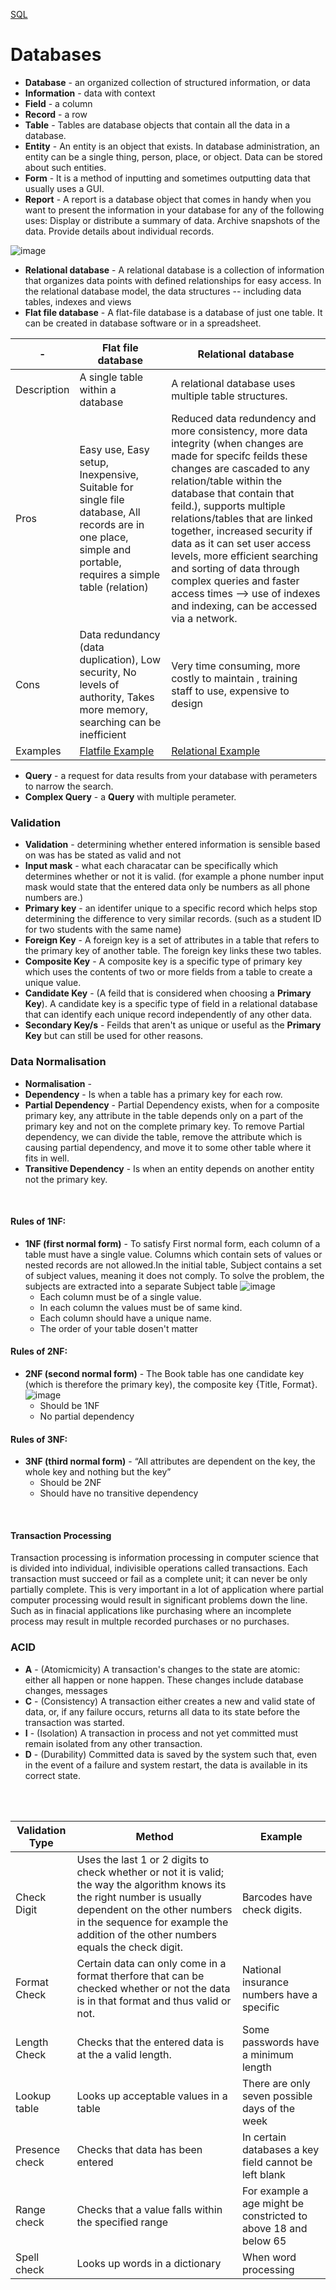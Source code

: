 [SQL](https://github.com/Hanif-Musaheb/CS_A_level/blob/main/content/1.3%20Exchanging%20data/1.3.2%20SQL.md)


# Databases
- **Database** - an organized collection of structured information, or data
- **Information** - data with context
- **Field** - a column
- **Record** - a row 
- **Table** -  Tables are database objects that contain all the data in a database. 
- **Entity** - An entity is an object that exists. In database administration, an entity can be a single thing, person, place, or object. Data can be stored about such entities. 
- **Form** - It is a method of inputting and sometimes outputting data that usually uses a GUI.
- **Report** - A report is a database object that comes in handy when you want to present the information in your database for any of the following uses: Display or distribute a summary of data. Archive snapshots of the data. Provide details about individual records.

![image](https://user-images.githubusercontent.com/90515435/133896786-dc7d488e-38a7-4439-aef0-59c8721cca68.png)

- **Relational database** - A relational database is a collection of information that organizes data points with defined relationships for easy access. In the relational database model, the data structures -- including data tables, indexes and views
- **Flat file database** - A flat-file database is a database of just one table. It can be created in database software or in a spreadsheet.

-|Flat file database | Relational database
-|-|-
Description|A single table within a database | A relational database uses multiple table structures.
Pros| Easy use, Easy setup, Inexpensive, Suitable for single file database, All records are in one place, simple and portable, requires a simple table (relation)| Reduced data redundency and more consistency, more data integrity (when changes are made for specifc feilds these changes are cascaded to any relation/table within the database that contain that feild.), supports multiple relations/tables that are linked together, increased security if data as it can set user access levels, more efficient searching and sorting of data through complex queries and faster access times --> use of indexes and indexing, can be accessed via a network.
Cons|Data redundancy (data duplication), Low security, No levels of authority, Takes more memory, searching can be inefficient|Very time consuming, more costly to maintain , training staff to use, expensive to design
Examples|[Flatfile Example](https://user-images.githubusercontent.com/90515435/133897501-8ef05940-b67d-4eef-a643-7009f64d321f.png)|[Relational Example](https://user-images.githubusercontent.com/90515435/133897553-aad192e9-a654-485f-8737-d73c60c987a1.png)



- **Query** - a request for data results from your database with perameters to narrow the search.
- **Complex Query** - a **Query** with multiple perameter.
### Validation
- **Validation** - determining whether entered information is sensible based on was has be stated as valid and not
- **Input mask** - what each characatar can be specifically which determines whether or not it is valid. (for example a phone number input mask would state that the entered data only be numbers as all phone numbers are.)
- **Primary key** - an identifer unique to a specific record which helps stop determining the difference to very similar records. (such as a student ID for two students with the same name) 
- **Foreign Key** - A foreign key is a set of attributes in a table that refers to the primary key of another table. The foreign key links these two tables.
- **Composite Key** - A composite key is a specific type of primary key which uses the contents of two or more fields from a table to create a unique value.
- **Candidate Key** - (A feild that is considered when choosing a **Primary Key**). A candidate key is a specific type of field in a relational database that can identify each unique record independently of any other data. 
- **Secondary Key/s** - Feilds that aren't as unique or useful as the **Primary Key** but can still be used for other reasons.


### Data Normalisation
- **Normalisation** - 
- **Dependency** - Is when a table has a primary key for each row.
- **Partial Dependency** - Partial Dependency exists, when for a composite primary key, any attribute in the table depends only on a part of the primary key and not on the complete primary key.
To remove Partial dependency, we can divide the table, remove the attribute which is causing partial dependency, and move it to some other table where it fits in well.
- **Transitive Dependency** - Is when an entity depends on another entity not the primary key.

<br>

#### Rules of 1NF:

- **1NF (first normal form)** - To satisfy First normal form, each column of a table must have a single value. Columns which contain sets of values or nested records are not allowed.In the initial table, Subject contains a set of subject values, meaning it does not comply. To solve the problem, the subjects are extracted into a separate Subject table
![image](https://user-images.githubusercontent.com/90515435/137724265-21d015e8-5705-47bc-92c9-fc459c954cc9.png)
  - Each column must be of a single value.
  - In each column the values must be of same kind.
  - Each column should have a unique name.
  - The order of your table dosen't matter

#### Rules of 2NF:

- **2NF (second normal form)** - The Book table has one candidate key (which is therefore the primary key), the composite key {Title, Format}.
![image](https://user-images.githubusercontent.com/90515435/137724627-e2b2e1e6-fc39-40c4-846b-b367e03147f1.png)
  - Should be 1NF
  - No partial dependency

#### Rules of 3NF:

- **3NF (third normal form)** - “All attributes are dependent on the key, the whole key and nothing but the key”
  - Should be 2NF
  - Should have no transitive dependency
<Br>

#### Transaction Processing
Transaction processing is information processing in computer science that is divided into individual, indivisible operations called transactions. Each transaction must succeed or fail as a complete unit; it can never be only partially complete. This is very important in a lot of application where partial computer processing would result in significant problems down the line. Such as in finacial applications like purchasing where an incomplete process may result in multple recorded purchases or no purchases.
  
### ACID
- **A** - (Atomicmicity) A transaction's changes to the state are atomic: either all happen or none happen. These changes include database changes, messages
- **C** - (Consistency) A transaction either creates a new and valid state of data, or, if any failure occurs, returns all data to its state before the transaction was started.
- **I** - (Isolation) A transaction in process and not yet committed must remain isolated from any other transaction.
- **D** - (Durability) Committed data is saved by the system such that, even in the event of a failure and system restart, the data is available in its correct state.

<br>
<br>  
  
Validation Type| Method | Example
-|-|-
Check Digit| Uses the last 1 or 2 digits to check whether or not it is valid; the way the algorithm knows its the right number is usually dependent on the other numbers in the sequence for example the addition of the other numbers equals the check digit.|Barcodes have check digits.
Format Check| Certain data  can only come in a format therfore that can be checked whether or not the data is in that format and thus valid or not.| National insurance numbers have a specific
Length Check| Checks that the entered data is at the a valid length.| Some passwords have a minimum length
Lookup table|Looks up acceptable values in a table|There are only seven possible days of the week
Presence check|	Checks that data has been entered|	In certain databases a key field cannot be left blank
Range check|	Checks that a value falls within the specified range|	For example a age might be constricted to above 18 and below 65
Spell check|	Looks up words in a dictionary|	When word processing



